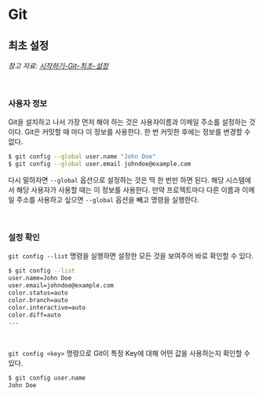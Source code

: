 # Git

## 최초 설정

*참고 자료: [시작하기-Git-최초-설정](https://git-scm.com/book/ko/v2/시작하기-Git-최초-설정)*

</br>

### 사용자 정보

Git을 설치하고 나서 가장 먼저 해야 하는 것은 사용자이름과 이메일 주소를 설정하는 것이다. Git은 커밋할 때 마다 이 정보를 사용한다. 한 번 커밋한 후에는 정보를 변경할 수 없다.

```zsh
$ git config --global user.name "John Doe"
$ git config --global user.email johndoe@example.com
```

다시 말하자면 `--global` 옵션으로 설정하는 것은 딱 한 번만 하면 된다. 해당 시스템에서 해당 사용자가 사용할 때는 이 정보를 사용한다. 만약 프로젝트마다 다른 이름과 이메일 주소를 사용하고 싶으면 `--global` 옵션을 빼고 명령을 실행한다.

</br>

### 설정 확인

`git config --list` 명령을 실행하면 설정한 모든 것을 보여주어 바로 확인할 수 있다.

```zsh
$ git config --list
user.name=John Doe
user.email=johndoe@example.com
color.status=auto
color.branch=auto
color.interactive=auto
color.diff=auto
...
```

</br>

`git config <key>` 명령으로 Git이 특정 Key에 대해 어떤 값을 사용하는지 확인할 수 있다.

```zsh
$ git config user.name
John Doe
```